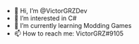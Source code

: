 - 👋 Hi, I’m @VictorGRZDev
- 👀 I’m interested in C#
- 🌱 I’m currently learning Modding Games
- 📫 How to reach me: VictorGRZ#9105

<!---
VictorGRZDev/VictorGRZDev is a ✨ special ✨ repository because its `README.md` (this file) appears on your GitHub profile.
You can click the Preview link to take a look at your changes.
--->
